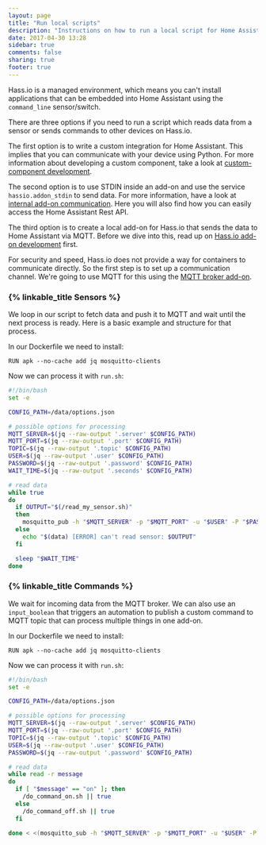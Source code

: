 ```yaml
---
layout: page
title: "Run local scripts"
description: "Instructions on how to run a local script for Home Assistant."
date: 2017-04-30 13:28
sidebar: true
comments: false
sharing: true
footer: true
---
```


Hass.io is a managed environment, which means you can't install applications that can be embedded into Home Assistant using the `command_line` sensor/switch.

There are three options if you need to run a script which reads data from a sensor or sends commands to other devices on Hass.io.

The first option is to write a custom integration for Home Assistant. This implies that you can communicate with your device using Python. For more information about developing a custom component, take a look at [custom-component development][custom-component].

The second option is to use STDIN inside an add-on and use the service `hassio.addon_stdin` to send data. For more information, have a look at [internal add-on communication][communication]. Here you will also find how you can easily access the Home Assistant Rest API.

The third option is to create a local add-on for Hass.io that sends the data to Home Assistant via MQTT. Before we dive into this, read up on [Hass.io add-on development][addons-tutorial] first.

For security and speed, Hass.io does not provide a way for containers to communicate directly. So the first step is to set up a communication channel. We're going to use MQTT for this using the [MQTT broker add-on][mqtt-addon].

### {% linkable_title Sensors %}

We loop in our script to fetch data and push it to MQTT and wait until the next process is ready. Here is a basic example and structure for that process.

In our Dockerfile we need to install:

```
RUN apk --no-cache add jq mosquitto-clients
```

Now we can process it with `run.sh`:

```bash
#!/bin/bash
set -e

CONFIG_PATH=/data/options.json

# possible options for processing
MQTT_SERVER=$(jq --raw-output '.server' $CONFIG_PATH)
MQTT_PORT=$(jq --raw-output '.port' $CONFIG_PATH)
TOPIC=$(jq --raw-output '.topic' $CONFIG_PATH)
USER=$(jq --raw-output '.user' $CONFIG_PATH)
PASSWORD=$(jq --raw-output '.password' $CONFIG_PATH)
WAIT_TIME=$(jq --raw-output '.seconds' $CONFIG_PATH)

# read data
while true
do
  if OUTPUT="$(/read_my_sensor.sh)"
  then
    mosquitto_pub -h "$MQTT_SERVER" -p "$MQTT_PORT" -u "$USER" -P "$PASSWORD" -t "$TOPIC" -m "$OUTPUT" || true
  else
    echo "$(data) [ERROR] can't read sensor: $OUTPUT"
  fi

  sleep "$WAIT_TIME"
done
```

### {% linkable_title Commands %}

We wait for incoming data from the MQTT broker. We can also use an `input_boolean` that triggers an automation to publish a custom command to MQTT topic that can process multiple things in one add-on.

In our Dockerfile we need to install:

```
RUN apk --no-cache add jq mosquitto-clients
```

Now we can process it with `run.sh`:

```bash
#!/bin/bash
set -e

CONFIG_PATH=/data/options.json

# possible options for processing
MQTT_SERVER=$(jq --raw-output '.server' $CONFIG_PATH)
MQTT_PORT=$(jq --raw-output '.port' $CONFIG_PATH)
TOPIC=$(jq --raw-output '.topic' $CONFIG_PATH)
USER=$(jq --raw-output '.user' $CONFIG_PATH)
PASSWORD=$(jq --raw-output '.password' $CONFIG_PATH)

# read data
while read -r message
do
  if [ "$message" == "on" ]; then
    /do_command_on.sh || true
  else
    /do_command_off.sh || true
  fi

done < <(mosquitto_sub -h "$MQTT_SERVER" -p "$MQTT_PORT" -u "$USER" -P "$PASSWORD" -t "$TOPIC" -q 1)
```

[MQTT-addon]: /addons/mosquitto/
[custom-component]: /developers/component_loading/
[addons-tutorial]: /developers/hassio/addon_tutorial/
[communication]: /developers/hassio/addon_communication/

